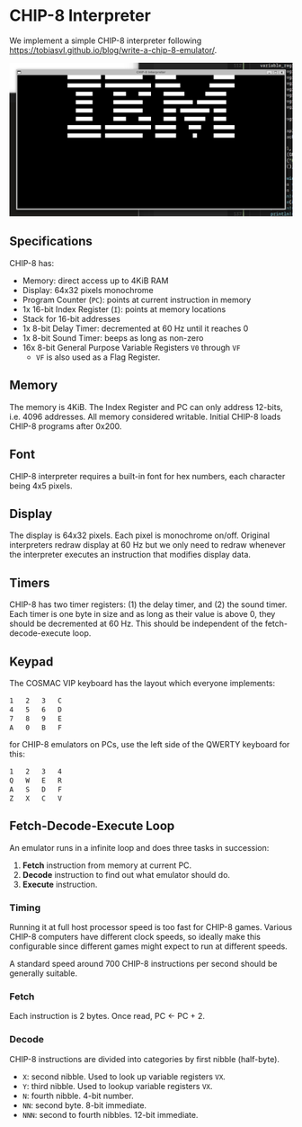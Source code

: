 # CHIP-8 Interpreter

We implement a simple CHIP-8 interpreter following
<https://tobiasvl.github.io/blog/write-a-chip-8-emulator/>.

![Interpreter showing the IBM logo](./screenshot.png)

## Specifications

CHIP-8 has:

- Memory: direct access up to 4KiB RAM
- Display: 64x32 pixels monochrome
- Program Counter (`PC`): points at current instruction in memory
- 1x 16-bit Index Register (`I`): points at memory locations
- Stack for 16-bit addresses
- 1x 8-bit Delay Timer: decremented at 60 Hz until it reaches 0
- 1x 8-bit Sound Timer: beeps as long as non-zero
- 16x 8-bit General Purpose Variable Registers `V0` through `VF`
    - `VF` is also used as a Flag Register.

## Memory

The memory is 4KiB. The Index Register and PC can only address 12-bits, i.e. 4096 addresses. All
memory considered writable. Initial CHIP-8 loads CHIP-8 programs after 0x200.

## Font

CHIP-8 interpreter requires a built-in font for hex numbers, each character being 4x5 pixels.

## Display

The display is 64x32 pixels. Each pixel is monochrome on/off. Original interpreters redraw display
at 60 Hz but we only need to redraw whenever the interpreter executes an instruction that
modifies display data.

## Timers

CHIP-8 has two timer registers: (1) the delay timer, and (2) the sound timer. Each timer is one
byte in size and as long as their value is above 0, they should be decremented at 60 Hz. This
should be independent of the fetch-decode-execute loop.

## Keypad

The COSMAC VIP keyboard has the layout which everyone implements:

```
1	2	3	C
4	5	6	D
7	8	9	E
A	0	B	F
```

for CHIP-8 emulators on PCs, use the left side of the QWERTY keyboard for this:

```
1	2	3	4
Q	W	E	R
A	S	D	F
Z	X	C	V
```

## Fetch-Decode-Execute Loop

An emulator runs in a infinite loop and does three tasks in succession:

1. **Fetch** instruction from memory at current PC.
2. **Decode** instruction to find out what emulator should do.
3. **Execute** instruction.

### Timing

Running it at full host processor speed is too fast for CHIP-8 games. Various CHIP-8 computers
have different clock speeds, so ideally make this configurable since different games might
expect to run at different speeds.

A standard speed around 700 CHIP-8 instructions per second should be generally suitable.

### Fetch

Each instruction is 2 bytes. Once read, PC <- PC + 2.

### Decode

CHIP-8 instructions are divided into categories by first nibble (half-byte).

- `X`: second nibble. Used to look up variable registers `VX`.
- `Y`: third nibble. Used to lookup variable registers `VX`.
- `N`: fourth nibble. 4-bit number.
- `NN`: second byte. 8-bit immediate.
- `NNN`: second to fourth nibbles. 12-bit immediate.
